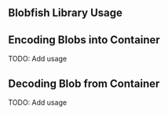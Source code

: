 ## Blobfish Library Usage

## Encoding Blobs into Container

TODO: Add usage

## Decoding Blob from Container

TODO: Add usage